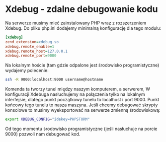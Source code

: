 Xdebug - zdalne debugowanie kodu
================================

Na serwerze musimy mieć zainstalowany PHP wraz z rozszerzeniem Xdebug. Do pliku php.ini dodajemy minimalną konfigurację dla tego modułu:

``` ini
[xdebug]
zend_extension=xdebug.so
xdebug.remote_enable=1
xdebug.remote_host=127.0.0.1
xdebug.remote_port=9000
```

Na lokalnym hoście (tam gdzie odpalone jest środowisko programistyczne) wydajemy polecenie:

``` bash
ssh -R 9000:localhost:9000 username@hostname
```

Komenda ta tworzy tunel między naszym komputerem, a serwerem, W konfiguracji Xdebuga nasłuchujemy na połączenia tylko na lokalnym interfejsie, dlatego punkt początkowy tunelu to localhost i port 9000. Punkt końcowy tego tunelu to nasza maszyna. Jeśli chcemy debugować skrypty konsolowe to musimy wyeksportować na serwerze zmienną środowiskową:

``` bash
export XDEBUG_CONFIG="idekey=PHPSTORM"
```

Od tego momentu środowisko programistyczne (jeśli nasłuchuje na porcie 9000) pozwoli nam debugować kod.